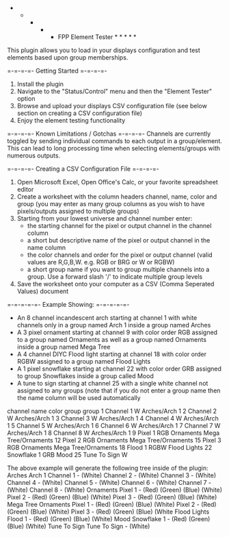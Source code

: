  * * * * *   FPP Element Tester   * * * * *

This plugin allows you to load in your displays configuration and test elements based upon group memberships.

=-=-=-=- Getting Started =-=-=-=-
1) Install the plugin
2) Navigate to the "Status/Control" menu and then the "Element Tester" option
3) Browse and upload your displays CSV configuration file (see below section on creating a CSV configuration file)
4) Enjoy the element testing functionality 

=-=-=-=- Known Limitations / Gotchas =-=-=-=-
Channels are currently toggled by sending individual commands to each output in a group/element.  This can lead to long processing time when selecting elements/groups with numerous outputs.

=-=-=-=- Creating a CSV Configuration File =-=-=-=-
1) Open Microsoft Excel, Open Office's Calc, or your favorite spreadsheet editor
2) Create a worksheet with the column headers channel, name, color and group (you may enter as many group columns as you wish to have pixels/outputs assigned to multiple groups)
3) Starting from your lowest universe and channel number enter: 
   - the starting channel for the pixel or output channel in the channel column
   - a short but descriptive name of the pixel or output channel in the name column
   - the color channels and order for the pixel or output channel (valid values are R,G,B,W.  e.g. RGB or BRG or W or RGBW)
   - a short group name if you want to group multiple channels into a group. Use a forward slash '/' to indicate multiple group levels
4) Save the worksheet onto your computer as a CSV (Comma Seperated Values) document


=-=-=-=-=- Example Showing: =-=-=-=-=-
- An 8 channel incandescent arch starting at channel 1 with white channels only in a group named Arch 1 inside a group named Arches
- A 3 pixel ornament starting at channel 9 with color order RGB assigned to a group named Ornaments as well as a group named Ornaments inside a group named Mega Tree
- A 4 channel DIYC Flood light starting at channel 18 with color order RGBW assigned to a group named Flood Lights
- A 1 pixel snowflake starting at channel 22 with color order GRB assigned to group Snowflakes inside a group called Mood
- A tune to sign starting at channel 25 with a single white channel not assigned to any groups (note that if you do not enter a group name then the name column will be used automatically

channel    name             color    group                group 
1          Channel 1        W        Arches/Arch 1
2          Channel 2        W        Arches/Arch 1
3          Channel 3        W        Arches/Arch 1
4          Channel 4        W        Arches/Arch 1
5          Channel 5        W        Arches/Arch 1
6          Channel 6        W        Arches/Arch 1
7          Channel 7        W        Arches/Arch 1
8          Channel 8        W        Arches/Arch 1
9          Pixel 1          RGB      Ornaments            Mega Tree/Ornaments
12         Pixel 2          RGB      Ornaments            Mega Tree/Ornaments
15         Pixel 3          RGB      Ornaments            Mega Tree/Ornaments
18         Flood 1          RGBW     Flood Lights
22         Snowflake 1      GRB      Mood
25         Tune To Sign     W




The above example will generate the following tree inside of the plugin:
Arches
  Arch 1
    Channel 1 - (White)
    Channel 2 - (White)
    Channel 3 - (White)
    Channel 4 - (White)
    Channel 5 - (White)
    Channel 6 - (White)
    Channel 7 - (White)
    Channel 8 - (White)
Ornaments
  Pixel 1 - (Red) (Green) (Blue) (White)
  Pixel 2 - (Red) (Green) (Blue) (White)
  Pixel 3 - (Red) (Green) (Blue) (White)
Mega Tree
  Ornaments
    Pixel 1 - (Red) (Green) (Blue) (White)
    Pixel 2 - (Red) (Green) (Blue) (White)
    Pixel 3 - (Red) (Green) (Blue) (White
Flood Lights
  Flood 1 - (Red) (Green) (Blue) (White)
Mood
  Snowflake 1 - (Red) (Green) (Blue) (White)
Tune To Sign
  Tune To Sign - (White)
